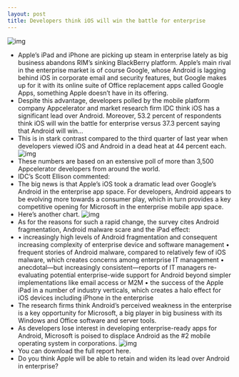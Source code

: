 ```yaml
---
layout: post
title: Developers think iOS will win the battle for enterprise
---
```

![img](http://media.idownloadblog.com/wp-content/uploads/2012/06/iPad-avert-Do-It-All-business.jpg)
* Apple’s iPad and iPhone are picking up steam in enterprise lately as big business abandons RIM’s sinking BlackBerry platform. Apple’s main rival in the enterprise market is of course Google, whose Android is lagging behind iOS in corporate email and security features, but Google makes up for it with its online suite of Office replacement apps called Google Apps, something Apple doesn’t have in its offering.
* Despite this advantage, developers polled by the mobile platform company Appcelerator and market research firm IDC think iOS has a significant lead over Android. Moreover, 53.2 percent of respondents think iOS will win the battle for enterprise versus 37.3 percent saying that Android will win…
* This is in stark contrast compared to the third quarter of last year when developers viewed iOS and Android in a dead heat at 44 percent each.
![img](http://media.idownloadblog.com/wp-content/uploads/2012/07/IDC-Appcelerator-20120724-mobile-in-enterprise-chart-002.jpg)
* These numbers are based on an extensive poll of more than 3,500 Appcelerator developers from around the world.
* IDC’s Scott Ellison commented:
* The big news is that Apple’s iOS took a dramatic lead over Google’s Android in the enterprise app space. For developers, Android appears to be evolving more towards a consumer play, which in turn provides a key competitive opening for Microsoft in the enterprise mobile app space.
* Here’s another chart.
![img](http://media.idownloadblog.com/wp-content/uploads/2012/07/IDC-Appcelerator-20120724-mobile-in-enterprise-chart-001.jpg)
* As for the reasons for such a rapid change, the survey cites Android fragmentation, Android malware scare and the iPad effect:
* • increasingly high levels of Android fragmentation and consequent increasing complexity of enterprise device and software management • frequent stories of Android malware, compared to relatively few of iOS malware, which creates concerns among enterprise IT management • anecdotal—but increasingly consistent—reports of IT managers re-evaluating potential enterprise-wide support for Android beyond simpler implementations like email access or M2M • the success of the Apple iPad in a number of industry verticals, which creates a halo effect for iOS devices including iPhone in the enterprise
* The research firms think Android’s perceived weakness in the enterprise is a key opportunity for Microsoft, a big player in big business with its Windows and Office software and server tools.
* As developers lose interest in developing enterprise-ready apps for Android, Microsoft is poised to displace Android as the #2 mobile operating system in corporations.
![img](http://media.idownloadblog.com/wp-content/uploads/2012/07/IDC-Appcelerator-20120724-mobile-in-enterprise-chart-003.jpg)
* You can download the full report here.
* Do you think Apple will be able to retain and widen its lead over Android in enterprise?

